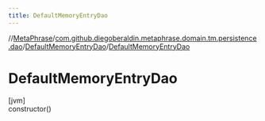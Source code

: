 ```yaml
---
title: DefaultMemoryEntryDao
---
```

//[MetaPhrase](../../../index.html)/[com.github.diegoberaldin.metaphrase.domain.tm.persistence.dao](../index.html)/[DefaultMemoryEntryDao](index.html)/[DefaultMemoryEntryDao](-default-memory-entry-dao.html)



# DefaultMemoryEntryDao



[jvm]\
constructor()




